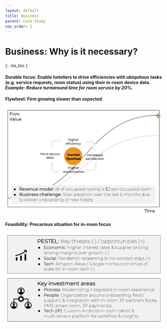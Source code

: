 ```yaml
---
layout: default
title: Business
parent: Case Study
nav_order: 2
---
```


# **Business:** Why is it necessary?
{: .no_toc }

#### **Durable focus:** Enable hoteliers to drive efficiencies with ubiquitous tasks (e.g. service requests, room status) using their in-room device data. *Example: Reduce turnaround time for room service by 20%.*

#### **Flywheel:** Firm growing slower than expected
![](/assets/images/flywheel.jpg)

#### **Feasibility:** Precarious situation for in-room focus
![](/assets/images/feasibility.jpg)